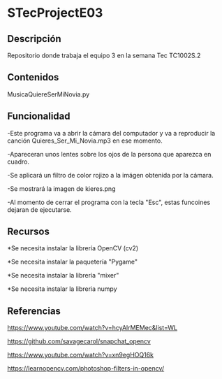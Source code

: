 # STecProjectE03
## Descripción
Repositorio donde trabaja el equipo 3 en la semana Tec TC1002S.2


## Contenidos
MusicaQuiereSerMiNovia.py

## Funcionalidad
-Este programa va a abrir la cámara del computador y va a reproducir la canción Quieres_Ser_Mi_Novia.mp3 en ese momento.

-Apareceran unos lentes sobre los ojos de la persona que aparezca en cuadro.

-Se aplicará un filtro de color rojizo a la imágen obtenida por la cámara.

-Se mostrará la imagen de kieres.png

-Al momento de cerrar el programa con la tecla "Esc", estas funcoines dejaran de ejecutarse.

## Recursos
*Se necesita instalar la librería OpenCV (cv2)

*Se necesita instalar la paquetería "Pygame"

*Se necesita instalar la librería "mixer"

*Se necesita instalar la libreria numpy

## Referencias
https://www.youtube.com/watch?v=hcyAlrMEMec&list=WL

https://github.com/savagecarol/snapchat_opencv

https://www.youtube.com/watch?v=xn9egHOQ16k

https://learnopencv.com/photoshop-filters-in-opencv/
